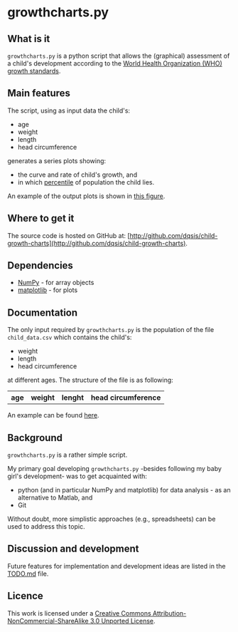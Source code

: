growthcharts.py
===============

What is it
----------
`growthcharts.py` is a python script that allows the (graphical) assessment of a child's development according to the [World Health Organization (WHO) growth standards](http://www.cdc.gov/growthcharts/who_charts.htm).

Main features
-------------

The script, using as input data the child's:
* age
* weight
* length
* head circumference 
 
generates a series plots showing:
 * the curve and rate of child's growth, and
 * in which [percentile](http://en.wikipedia.org/wiki/Percentile) of population the child lies.

An example of the output plots is shown in [this figure](http://github.com/dqsis/child-growth-charts/blob/master/data/growth.png).

Where to get it
---------------

The source code is hosted on GitHub at: [http://github.com/dqsis/child-growth-charts](http://github.com/dqsis/child-growth-charts).

Dependencies
------------

* [NumPy](http://www.numpy.org) - for array objects 
* [matplotlib](http://matplotlib.org) - for plots

Documentation
-------------

The only input required by `growthcharts.py` is the population of the file `child_data.csv` which contains the child's:

* weight
* length
* head circumference

at different ages. 
The structure of the file is as following:

<table>
  <tr>
      <th>age</th><th>weight</th><th>lenght</th><th>head circumference</th>
  </tr>
</table>

An example can be found [here](http://github.com/dqsis/child-growth-charts/blob/master/data/child_data.csv). 


Background
----------
 
`growthcharts.py` is a rather simple script. 

My primary goal developing `growthcharts.py` -besides following my baby girl's development- was to get acquainted with: 
* python (and in particular NumPy and matplotlib) for data analysis - as an alternative to Matlab, and
* Git 

Without doubt, more simplistic approaches (e.g., spreadsheets) can be used to address this topic. 

Discussion and development
--------------------------

Future features for implementation and development ideas are listed in the [TODO.md](http://github.com/dqsis/child-growth-charts/blob/master/TODO.md) file.

Licence
-------
This work is licensed under a [Creative Commons Attribution-NonCommercial-ShareAlike 3.0 Unported License](http://creativecommons.org/licenses/by-nc-sa/3.0/deed.en_US).
